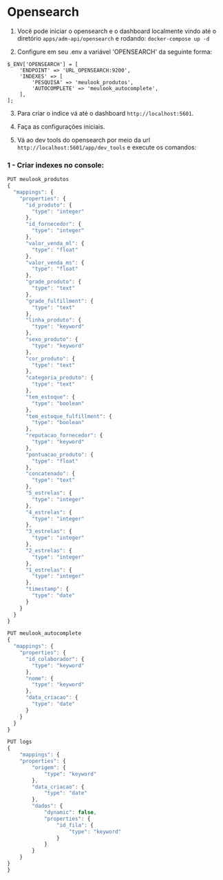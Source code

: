 # Opensearch

1. Você pode iniciar o opensearch e o dashboard localmente vindo até o diretório `apps/adm-api/opensearch` e rodando:
`docker-compose up -d`

2. Configure em seu .env a variável 'OPENSEARCH' da seguinte forma:
```
$_ENV['OPENSEARCH'] = [
    'ENDPOINT' => 'URL_OPENSEARCH:9200',
    'INDEXES' => [
        'PESQUISA' => 'meulook_produtos',
        'AUTOCOMPLETE' => 'meulook_autocomplete',
    ],
];
```

3. Para criar o indice vá até o dashboard `http://localhost:5601`.

4. Faça as configurações iniciais.

5. Vá ao dev tools do opensearch por meio da url `http://localhost:5601/app/dev_tools` e execute os comandos:

### 1 - Criar indexes no console:

```js
PUT meulook_produtos
{
  "mappings": {
    "properties": {
      "id_produto": {
        "type": "integer"
      },
      "id_fornecedor": {
        "type": "integer"
      },
      "valor_venda_ml": {
        "type": "float"
      },
      "valor_venda_ms": {
        "type": "float"
      },
      "grade_produto": {
        "type": "text"
      },
      "grade_fulfillment": {
        "type": "text"
      },
      "linha_produto": {
        "type": "keyword"
      },
      "sexo_produto": {
        "type": "keyword"
      },
      "cor_produto": {
        "type": "text"
      },
      "categoria_produto": {
        "type": "text"
      },
      "tem_estoque": {
        "type": "boolean"
      },
      "tem_estoque_fulfillment": {
        "type": "boolean"
      },
      "reputacao_fornecedor": {
        "type": "keyword"
      },
      "pontuacao_produto": {
        "type": "float"
      },
      "concatenado": {
        "type": "text"
      },
      "5_estrelas": {
        "type": "integer"
      },
      "4_estrelas": {
        "type": "integer"
      },
      "3_estrelas": {
        "type": "integer"
      },
      "2_estrelas": {
        "type": "integer"
      },
      "1_estrelas": {
        "type": "integer"
      },
      "timestamp": {
        "type": "date"
      }
    }
  }
}

PUT meulook_autocomplete
{
  "mappings": {
    "properties": {
      "id_colaborador": {
        "type": "keyword"
      },
      "nome": {
        "type": "keyword"
      },
      "data_criacao": {
        "type": "date"
      }
    }
  }
}

PUT logs
{
    "mappings": {
    "properties": {
        "origem": {
            "type": "keyword"
        },
        "data_criacao": {
            "type": "date"
        },
        "dados": {
            "dynamic": false,
            "properties": {
                "id_fila": {
                    "type": "keyword"
                }
            }
        }
    }
}
}
```
